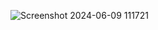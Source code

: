 ![Screenshot 2024-06-09 111721](https://github.com/lucky-the-racer/ECOMMERCE-WEBSITE/assets/114669843/8d6acc27-0c9f-4fdc-bbf0-d684b014efd1)
